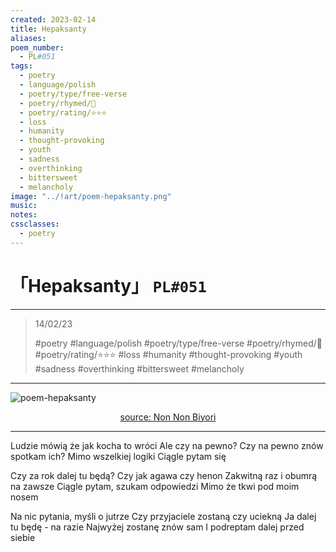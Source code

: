 ```yaml
---
created: 2023-02-14
title: Hepaksanty
aliases:
poem_number:
  - PL#051
tags:
  - poetry
  - language/polish
  - poetry/type/free-verse
  - poetry/rhymed/🔴
  - poetry/rating/⭐⭐⭐
  - loss
  - humanity
  - thought-provoking
  - youth
  - sadness
  - overthinking
  - bittersweet
  - melancholy
image: "../!art/poem-hepaksanty.png"
music:
notes:
cssclasses:
  - poetry
---
```

# 「Hepaksanty」 `PL#051`

---

> 14/02/23
> 
> #poetry 
> #language/polish 
> #poetry/type/free-verse 
> #poetry/rhymed/🔴 
> #poetry/rating/⭐⭐⭐ 
> #loss #humanity #thought-provoking #youth #sadness #overthinking #bittersweet #melancholy 

---

![poem-hepaksanty](../!art/poem-hepaksanty.png)


<center class="img_caption"><a href="https://kitsu.app/anime/non-non-biyori" class="source-link">source: Non Non Biyori</a></center>

---

Ludzie mówią że jak kocha to wróci
Ale czy na pewno?
Czy na pewno znów spotkam ich?
Mimo wszelkiej logiki
Ciągle pytam się

Czy za rok dalej tu będą?
Czy jak agawa czy henon
Zakwitną raz i obumrą na zawsze
Ciągle pytam, szukam odpowiedzi
Mimo że tkwi pod moim nosem

Na nic pytania, myśli o jutrze
Czy przyjaciele zostaną czy uciekną
Ja dalej tu będę - na razie
Najwyżej zostanę znów sam
I podreptam dalej przed siebie